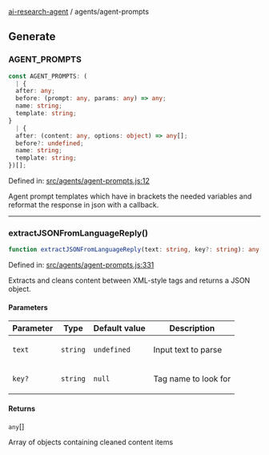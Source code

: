 [ai-research-agent](../modules.md) / agents/agent-prompts

## Generate

### AGENT\_PROMPTS

```ts
const AGENT_PROMPTS: (
  | {
  after: any;
  before: (prompt: any, params: any) => any;
  name: string;
  template: string;
}
  | {
  after: (content: any, options: object) => any[];
  before?: undefined;
  name: string;
  template: string;
})[];
```

Defined in: [src/agents/agent-prompts.js:12](https://github.com/vtempest/ai-research-agent/tree/master/packages/ai-research-agent/src/agents/agent-prompts.js#L12)

Agent prompt templates which have in brackets the needed 
variables and reformat the response in json with a callback.

***

### extractJSONFromLanguageReply()

```ts
function extractJSONFromLanguageReply(text: string, key?: string): any[];
```

Defined in: [src/agents/agent-prompts.js:331](https://github.com/vtempest/ai-research-agent/tree/master/packages/ai-research-agent/src/agents/agent-prompts.js#L331)

Extracts and cleans content between XML-style tags and returns a JSON object.

#### Parameters

<table>
<thead>
<tr>
<th>Parameter</th>
<th>Type</th>
<th>Default value</th>
<th>Description</th>
</tr>
</thead>
<tbody>
<tr>
<td>

`text`

</td>
<td>

`string`

</td>
<td>

`undefined`

</td>
<td>

Input text to parse

</td>
</tr>
<tr>
<td>

`key?`

</td>
<td>

`string`

</td>
<td>

`null`

</td>
<td>

Tag name to look for

</td>
</tr>
</tbody>
</table>

#### Returns

`any`[]

Array of objects containing cleaned content items

